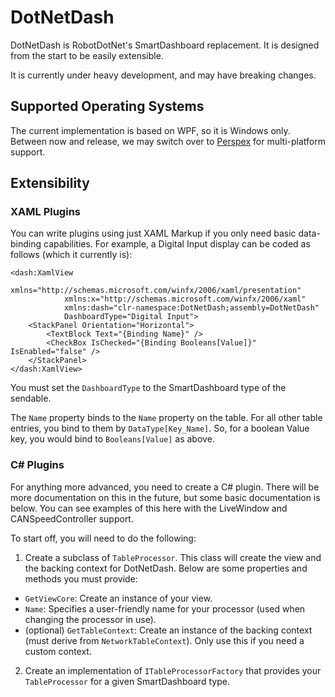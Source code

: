 # DotNetDash
DotNetDash is RobotDotNet's SmartDashboard replacement. It is designed from the start to be easily extensible.

It is currently under heavy development, and may have breaking changes.

## Supported Operating Systems
The current implementation is based on WPF, so it is Windows only.
Between now and release, we may switch over to [Perspex](https://perspex.github.io) for multi-platform support.

## Extensibility
### XAML Plugins
You can write plugins using just XAML Markup if you only need basic data-binding capabilities.  For example, a Digital Input display can be coded as follows (which it currently is):
```xaml
<dash:XamlView
            xmlns="http://schemas.microsoft.com/winfx/2006/xaml/presentation"
            xmlns:x="http://schemas.microsoft.com/winfx/2006/xaml"
            xmlns:dash="clr-namespace:DotNetDash;assembly=DotNetDash"
            DashboardType="Digital Input">
    <StackPanel Orientation="Horizontal">
        <TextBlock Text="{Binding Name}" />
        <CheckBox IsChecked="{Binding Booleans[Value]}" IsEnabled="false" />
    </StackPanel>
</dash:XamlView>
```

You must set the `DashboardType` to the SmartDashboard type of the sendable.

The `Name` property binds to the `Name` property on the table. For all other table entries, you bind to them by `DataType[Key_Name]`. So, for a boolean Value key, you would bind to `Booleans[Value]` as above.

### C# Plugins
For anything more advanced, you need to create a C# plugin. There will be more documentation on this in the future, but some basic documentation is below. You can see examples of this here with the LiveWindow and CANSpeedController support.

To start off, you will need to do the following:

1. Create a subclass of `TableProcessor`. This class will create the view and the backing context for DotNetDash. Below are some properties and methods you must provide:
  * `GetViewCore`: Create an instance of your view.
  * `Name`: Specifies a user-friendly name for your processor (used when changing the processor in use).
  * (optional) `GetTableContext`: Create an instance of the backing context (must derive from `NetworkTableContext`). Only use this if you need a custom context.
2. Create an implementation of `ITableProcessorFactory` that provides your `TableProcessor` for a given SmartDashboard type.